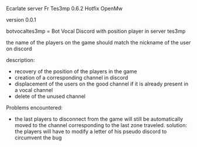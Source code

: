 Ecarlate server Fr
Tes3mp 0.6.2 Hotfix
OpenMw

version 0.0.1

botvocaltes3mp = Bot Vocal Discord with position player in server tes3mp

the name of the players on the game should match the nickname of the user on discord

description:
- recovery of the position of the players in the game
- creation of a corresponding channel in discord
- displacement of the users on the good channel if it is already present in a vocal channel
- delete of the unused channel

Problems encountered:

- the last players to disconnect from the game will still be automatically moved to the channel corresponding to the last zone traveled.
solution: the players will have to modify a letter of his pseudo discord to circumvent the bug
